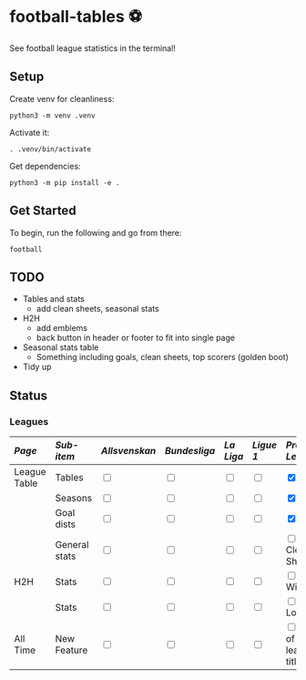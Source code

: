 # football-tables :soccer:

See football league statistics in the terminal!

## Setup

Create venv for cleanliness:

```
python3 -m venv .venv
```

Activate it:

```
. .venv/bin/activate
```

Get dependencies:

```
python3 -m pip install -e .
```

## Get Started

To begin, run the following and go from there:

```
football
```

## TODO

- Tables and stats
  - add clean sheets, seasonal stats
- H2H
  - add emblems
  - back button in header or footer to fit into single page
- Seasonal stats table
  - Something including goals, clean sheets, top scorers (golden boot)
- Tidy up

## Status

### Leagues

| _Page_       | _Sub-item_    | _Allsvenskan_                     | _Bundesliga_                      | _La Liga_                         | _Ligue 1_                         | _Premier League_                                       | _Serie A_                         |
| :----------- | :------------ | :-------------------------------- | :-------------------------------- | :-------------------------------- | :-------------------------------- | :----------------------------------------------------- | :-------------------------------- |
| League Table | Tables        | <input type="checkbox" unchecked> | <input type="checkbox" unchecked> | <input type="checkbox" unchecked> | <input type="checkbox" unchecked> | <input type="checkbox" checked>                        | <input type="checkbox" unchecked> |
|              | Seasons       | <input type="checkbox" unchecked> | <input type="checkbox" unchecked> | <input type="checkbox" unchecked> | <input type="checkbox" unchecked> | <input type="checkbox" checked>                        | <input type="checkbox" unchecked> |
|              | Goal dists    | <input type="checkbox" unchecked> | <input type="checkbox" unchecked> | <input type="checkbox" unchecked> | <input type="checkbox" unchecked> | <input type="checkbox" checked>                        | <input type="checkbox" unchecked> |
|              | General stats | <input type="checkbox" unchecked> | <input type="checkbox" unchecked> | <input type="checkbox" unchecked> | <input type="checkbox" unchecked> | <input type="checkbox" unchecked> Clean Sheets         | <input type="checkbox" unchecked> |
| H2H          | Stats         | <input type="checkbox" unchecked> | <input type="checkbox" unchecked> | <input type="checkbox" unchecked> | <input type="checkbox" unchecked> | <input type="checkbox" unchecked> Wins                 | <input type="checkbox" unchecked> |
|              | Stats         | <input type="checkbox" unchecked> | <input type="checkbox" unchecked> | <input type="checkbox" unchecked> | <input type="checkbox" unchecked> | <input type="checkbox" unchecked> Logo                 | <input type="checkbox" unchecked> |
| All Time     | New Feature   | <input type="checkbox" unchecked> | <input type="checkbox" unchecked> | <input type="checkbox" unchecked> | <input type="checkbox" unchecked> | <input type="checkbox" unchecked> No. of league titles | <input type="checkbox" unchecked> |
